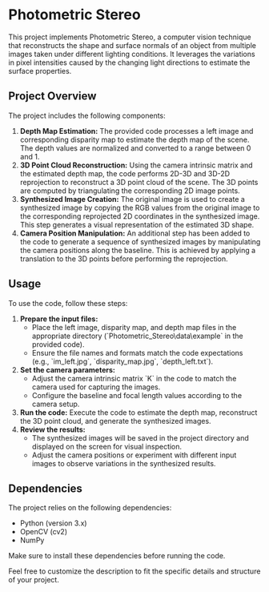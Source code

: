 <h1>Photometric Stereo</h1>

<p>This project implements Photometric Stereo, a computer vision technique that reconstructs the shape and surface normals of an object from multiple images taken under different lighting conditions. It leverages the variations in pixel intensities caused by the changing light directions to estimate the surface properties.</p>

<h2>Project Overview</h2>

<p>The project includes the following components:</p>

<ol>
  <li><strong>Depth Map Estimation:</strong> The provided code processes a left image and corresponding disparity map to estimate the depth map of the scene. The depth values are normalized and converted to a range between 0 and 1.</li>
  
  <li><strong>3D Point Cloud Reconstruction:</strong> Using the camera intrinsic matrix and the estimated depth map, the code performs 2D-3D and 3D-2D reprojection to reconstruct a 3D point cloud of the scene. The 3D points are computed by triangulating the corresponding 2D image points.</li>
  
  <li><strong>Synthesized Image Creation:</strong> The original image is used to create a synthesized image by copying the RGB values from the original image to the corresponding reprojected 2D coordinates in the synthesized image. This step generates a visual representation of the estimated 3D shape.</li>
  
  <li><strong>Camera Position Manipulation:</strong> An additional step has been added to the code to generate a sequence of synthesized images by manipulating the camera positions along the baseline. This is achieved by applying a translation to the 3D points before performing the reprojection.</li>
</ol>

<h2>Usage</h2>

<p>To use the code, follow these steps:</p>

<ol>
  <li><strong>Prepare the input files:</strong>
    <ul>
      <li>Place the left image, disparity map, and depth map files in the appropriate directory (`Photometric_Stereo\data\example` in the provided code).</li>
      <li>Ensure the file names and formats match the code expectations (e.g., `im_left.jpg`, `disparity_map.jpg`, `depth_left.txt`).</li>
    </ul>
  </li>
  
  <li><strong>Set the camera parameters:</strong>
    <ul>
      <li>Adjust the camera intrinsic matrix `K` in the code to match the camera used for capturing the images.</li>
      <li>Configure the baseline and focal length values according to the camera setup.</li>
    </ul>
  </li>
  
  <li><strong>Run the code:</strong> Execute the code to estimate the depth map, reconstruct the 3D point cloud, and generate the synthesized images.</li>
  
  <li><strong>Review the results:</strong>
    <ul>
      <li>The synthesized images will be saved in the project directory and displayed on the screen for visual inspection.</li>
      <li>Adjust the camera positions or experiment with different input images to observe variations in the synthesized results.</li>
    </ul>
  </li>
</ol>

<h2>Dependencies</h2>

<p>The project relies on the following dependencies:</p>

<ul>
  <li>Python (version 3.x)</li>
  <li>OpenCV (cv2)</li>
  <li>NumPy</li>
</ul>

<p>Make sure to install these dependencies before running the code.</p>

<p>Feel free to customize the description to fit the specific details and structure of your project.</p>
